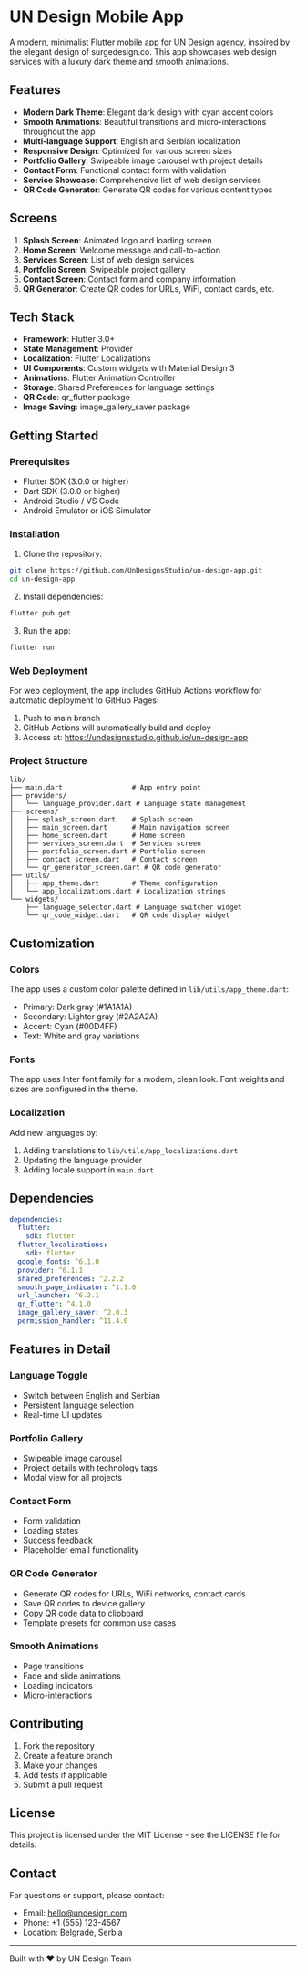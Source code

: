# UN Design Mobile App

A modern, minimalist Flutter mobile app for UN Design agency, inspired by the elegant design of surgedesign.co. This app showcases web design services with a luxury dark theme and smooth animations.

## Features

- **Modern Dark Theme**: Elegant dark design with cyan accent colors
- **Smooth Animations**: Beautiful transitions and micro-interactions throughout the app
- **Multi-language Support**: English and Serbian localization
- **Responsive Design**: Optimized for various screen sizes
- **Portfolio Gallery**: Swipeable image carousel with project details
- **Contact Form**: Functional contact form with validation
- **Service Showcase**: Comprehensive list of web design services
- **QR Code Generator**: Generate QR codes for various content types

## Screens

1. **Splash Screen**: Animated logo and loading screen
2. **Home Screen**: Welcome message and call-to-action
3. **Services Screen**: List of web design services
4. **Portfolio Screen**: Swipeable project gallery
5. **Contact Screen**: Contact form and company information
6. **QR Generator**: Create QR codes for URLs, WiFi, contact cards, etc.

## Tech Stack

- **Framework**: Flutter 3.0+
- **State Management**: Provider
- **Localization**: Flutter Localizations
- **UI Components**: Custom widgets with Material Design 3
- **Animations**: Flutter Animation Controller
- **Storage**: Shared Preferences for language settings
- **QR Code**: qr_flutter package
- **Image Saving**: image_gallery_saver package

## Getting Started

### Prerequisites

- Flutter SDK (3.0.0 or higher)
- Dart SDK (3.0.0 or higher)
- Android Studio / VS Code
- Android Emulator or iOS Simulator

### Installation

1. Clone the repository:
```bash
git clone https://github.com/UnDesignsStudio/un-design-app.git
cd un-design-app
```

2. Install dependencies:
```bash
flutter pub get
```

3. Run the app:
```bash
flutter run
```

### Web Deployment

For web deployment, the app includes GitHub Actions workflow for automatic deployment to GitHub Pages:

1. Push to main branch
2. GitHub Actions will automatically build and deploy
3. Access at: https://undesignsstudio.github.io/un-design-app

### Project Structure

```
lib/
├── main.dart                 # App entry point
├── providers/
│   └── language_provider.dart # Language state management
├── screens/
│   ├── splash_screen.dart    # Splash screen
│   ├── main_screen.dart      # Main navigation screen
│   ├── home_screen.dart      # Home screen
│   ├── services_screen.dart  # Services screen
│   ├── portfolio_screen.dart # Portfolio screen
│   ├── contact_screen.dart   # Contact screen
│   └── qr_generator_screen.dart # QR code generator
├── utils/
│   ├── app_theme.dart        # Theme configuration
│   └── app_localizations.dart # Localization strings
└── widgets/
    ├── language_selector.dart # Language switcher widget
    └── qr_code_widget.dart   # QR code display widget
```

## Customization

### Colors
The app uses a custom color palette defined in `lib/utils/app_theme.dart`:
- Primary: Dark gray (#1A1A1A)
- Secondary: Lighter gray (#2A2A2A)
- Accent: Cyan (#00D4FF)
- Text: White and gray variations

### Fonts
The app uses Inter font family for a modern, clean look. Font weights and sizes are configured in the theme.

### Localization
Add new languages by:
1. Adding translations to `lib/utils/app_localizations.dart`
2. Updating the language provider
3. Adding locale support in `main.dart`

## Dependencies

```yaml
dependencies:
  flutter:
    sdk: flutter
  flutter_localizations:
    sdk: flutter
  google_fonts: ^6.1.0
  provider: ^6.1.1
  shared_preferences: ^2.2.2
  smooth_page_indicator: ^1.1.0
  url_launcher: ^6.2.1
  qr_flutter: ^4.1.0
  image_gallery_saver: ^2.0.3
  permission_handler: ^11.4.0
```

## Features in Detail

### Language Toggle
- Switch between English and Serbian
- Persistent language selection
- Real-time UI updates

### Portfolio Gallery
- Swipeable image carousel
- Project details with technology tags
- Modal view for all projects

### Contact Form
- Form validation
- Loading states
- Success feedback
- Placeholder email functionality

### QR Code Generator
- Generate QR codes for URLs, WiFi networks, contact cards
- Save QR codes to device gallery
- Copy QR code data to clipboard
- Template presets for common use cases

### Smooth Animations
- Page transitions
- Fade and slide animations
- Loading indicators
- Micro-interactions

## Contributing

1. Fork the repository
2. Create a feature branch
3. Make your changes
4. Add tests if applicable
5. Submit a pull request

## License

This project is licensed under the MIT License - see the LICENSE file for details.

## Contact

For questions or support, please contact:
- Email: hello@undesign.com
- Phone: +1 (555) 123-4567
- Location: Belgrade, Serbia

---

Built with ❤️ by UN Design Team
